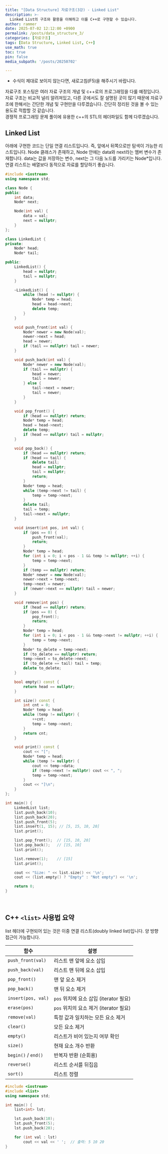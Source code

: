 ```yaml
---
title: "[Data Structure] 자료구조(3강) - Linked List"
description: >-
  Linked List의 구조와 활용을 이해하고 이를 C++로 구현할 수 있습니다.
author: rammer
date: 2025-07-02 12:12:00 +0900
permalink: /posts/data_structure_3/
categories: [자료구조]
tags: [Data Structure, Linked List, C++]
use_math: true
toc: true
pin: false
media_subpath: '/posts/20250702'

---
```

  * 수식이 제대로 보이지 않는다면, 새로고침(F5)을 해주시기 바랍니다.  
  
  
 자료구조 포스팅은 여러 자료 구조의 개념 및 c++로의 프로그래밍을 다룰 예정입니다. 자료 구조는 비교적 널리 알려져있고, 다른 곳에서도 잘 설명된 곳이 많기 때문에 자료구조에 한해서는 간단한 개념 및 구현만을 다루겠습니다. 간단히 정리된 것을 볼 수 있는 용도로 적합할 것 같습니다.<br>
 경쟁적 프로그래밍 문제 풀이에 유용한 c++의 STL의 헤더파일도 함께 다루겠습니다.<br>

## **Linked List**
아래에 구현한 코드는 단일 연결 리스트입니다. 즉, 앞에서 뒤쪽으로만 탐색이 가능한 리스트입니다. Node 클래스가 존재하고, Node 안에는 data와 next라는 멤버 변수가 존재합니다. data는 값을 저장하는 변수, next는 그 다음 노드를 가리키는 Node*입니다.<br>
연결 리스트는 배열보다 동적으로 자료를 할당하기 좋습니다.

```cpp
#include <iostream>
using namespace std;

class Node {
public:
    int data;
    Node* next;

    Node(int val) {
        data = val;
        next = nullptr;
    }
};

class LinkedList {
private:
    Node* head;
    Node* tail;

public:
    LinkedList() {
        head = nullptr;
        tail = nullptr;
    }

    ~LinkedList() {
        while (head != nullptr) {
            Node* temp = head;
            head = head->next;
            delete temp;
        }
    }

    void push_front(int val) {
        Node* newer = new Node(val);
        newer->next = head;
        head = newer;
        if (tail == nullptr) tail = newer;
    }

    void push_back(int val) {
        Node* newer = new Node(val);
        if (tail == nullptr) {
            head = newer;
            tail = newer;
        } else {
            tail->next = newer;
            tail = newer;
        }
    }

    void pop_front() {
        if (head == nullptr) return;
        Node* temp = head;
        head = head->next;
        delete temp;
        if (head == nullptr) tail = nullptr;
    }

    void pop_back() {
        if (head == nullptr) return;
        if (head == tail) {
            delete tail;
            head = nullptr;
            tail = nullptr;
            return;
        }
        Node* temp = head;
        while (temp->next != tail) {
            temp = temp->next;
        }
        delete tail;
        tail = temp;
        tail->next = nullptr;
    }

    void insert(int pos, int val) {
        if (pos == 0) {
            push_front(val);
            return;
        }
        Node* temp = head;
        for (int i = 0; i < pos - 1 && temp != nullptr; ++i) {
            temp = temp->next;
        }
        if (temp == nullptr) return;
        Node* newer = new Node(val);
        newer->next = temp->next;
        temp->next = newer;
        if (newer->next == nullptr) tail = newer;
    }

    void remove(int pos) {
        if (head == nullptr) return;
        if (pos == 0) {
            pop_front();
            return;
        }
        Node* temp = head;
        for (int i = 0; i < pos - 1 && temp->next != nullptr; ++i) {
            temp = temp->next;
        }
        Node* to_delete = temp->next;
        if (to_delete == nullptr) return;
        temp->next = to_delete->next;
        if (to_delete == tail) tail = temp;
        delete to_delete;
    }

    bool empty() const {
        return head == nullptr;
    }

    int size() const {
        int cnt = 0;
        Node* temp = head;
        while (temp != nullptr) {
            ++cnt;
            temp = temp->next;
        }
        return cnt;
    }

    void print() const {
        cout << "[";
        Node* temp = head;
        while (temp != nullptr) {
            cout << temp->data;
            if (temp->next != nullptr) cout << ", ";
            temp = temp->next;
        }
        cout << "]\n";
    }
};

int main() {
    LinkedList list;
    list.push_back(10);
    list.push_back(20);
    list.push_front(5);
    list.insert(1, 15); // [5, 15, 10, 20]
    list.print();

    list.pop_front();  // [15, 10, 20]
    list.pop_back();   // [15, 10]
    list.print();

    list.remove(1);    // [15]
    list.print();

    cout << "Size: " << list.size() << '\n';
    cout << (list.empty() ? "Empty" : "Not empty") << '\n';

    return 0;
}

``` 
<br>

## C++ `<list>` 사용법 요약

list 헤더에 구현되어 있는 것은 이중 연결 리스트(doubly linked list)입니다. 양 방향 접근이 가능합니다.<br>

| 함수                | 설명                                   |
| ------------------- | -------------------------------------- |
| `push_front(val)`   | 리스트 맨 앞에 요소 삽입               |
| `push_back(val)`    | 리스트 맨 뒤에 요소 삽입               |
| `pop_front()`       | 맨 앞 요소 제거                        |
| `pop_back()`        | 맨 뒤 요소 제거                        |
| `insert(pos, val)`  | `pos` 위치에 요소 삽입 (iterator 필요) |
| `erase(pos)`        | `pos` 위치의 요소 제거 (iterator 필요) |
| `remove(val)`       | 특정 값과 일치하는 모든 요소 제거      |
| `clear()`           | 모든 요소 제거                         |
| `empty()`           | 리스트가 비어 있는지 여부 확인         |
| `size()`            | 현재 요소 개수 반환                    |
| `begin()` / `end()` | 반복자 반환 (순회용)                   |
| `reverse()`         | 리스트 순서를 뒤집음                   |
| `sort()`            | 리스트 정렬                            |

```cpp
#include <iostream>
#include <list>
using namespace std;

int main() {
    list<int> lst;

    lst.push_back(10);
    lst.push_front(5);
    lst.push_back(20);

    for (int val : lst)
        cout << val << ' ';  // 출력: 5 10 20
}

```
